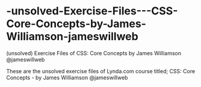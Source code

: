 # -unsolved-Exercise-Files---CSS-Core-Concepts-by-James-Williamson-jameswillweb
(unsolved) Exercise Files of CSS: Core Concepts by James Williamson @jameswillweb

These are the unsolved exercise files of Lynda.com course titled; CSS: Core Concepts - by James Williamson
@jameswillweb
